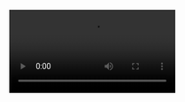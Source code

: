 ![Model 1: Hand-Head Coordination](http://www.st.fmph.uniba.sk/~kellner7/videos/model1-hand-head.ogv)
